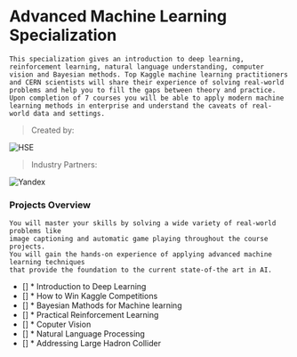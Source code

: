 # Advanced Machine Learning Specialization 

```This specialization gives an introduction to deep learning, reinforcement learning, natural language understanding, computer vision and Bayesian methods. Top Kaggle machine learning practitioners and CERN scientists will share their experience of solving real-world problems and help you to fill the gaps between theory and practice. Upon completion of 7 courses you will be able to apply modern machine learning methods in enterprise and understand the caveats of real-world data and settings. ```

> Created by: 

![HSE](https://d3njjcbhbojbot.cloudfront.net/api/utilities/v1/imageproxy/https://coursera-university-assets.s3.amazonaws.com/2d/dd0e9084f611e380733b622a66e510/logo_hse_white_invert-copy.png?auto=format%2Ccompress&dpr=1&w=200&h=100&fit=clip)
 
> Industry Partners:

![Yandex](https://d3njjcbhbojbot.cloudfront.net/api/utilities/v1/imageproxy/https://d15cw65ipctsrr.cloudfront.net/e4/a53940bb8411e7874859f9f9875d24/yandex_logo_EN_square.png?auto=format%2Ccompress&dpr=1&w=150&h=)



### Projects Overview

```
You will master your skills by solving a wide variety of real-world problems like 
image captioning and automatic game playing throughout the course projects. 
You will gain the hands-on experience of applying advanced machine learning techniques 
that provide the foundation to the current state-of-the art in AI.
```


- [] * Introduction to Deep Learning
- [] * How to Win Kaggle Competitions
- [] * Bayesian Mathods for Machine learning
- [] * Practical Reinforcement Learning
- [] * Coputer Vision
- [] * Natural Language Processing
- [] * Addressing Large Hadron Collider
